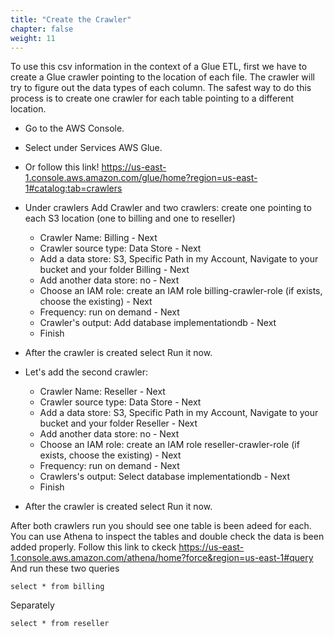 ```yaml
---
title: "Create the Crawler"
chapter: false
weight: 11 
---
```


To use this csv information in the context of a Glue ETL, first we have to create a Glue crawler pointing to the location of each file. The crawler will try to figure out the data types of each column. The safest way to do this process is to create one crawler for each table pointing to a different location.

* Go to the AWS Console.
* Select under Services AWS Glue.
* Or follow this link! https://us-east-1.console.aws.amazon.com/glue/home?region=us-east-1#catalog:tab=crawlers
* Under crawlers Add Crawler and two crawlers: create one pointing to each S3 location (one to billing and one to reseller)

    * Crawler Name: Billing - Next
    * Crawler source type: Data Store - Next
    * Add a data store: S3, Specific Path in my Account, Navigate to your bucket and your folder Billing - Next
    * Add another data store: no - Next
    * Choose an IAM role: create an IAM role billing-crawler-role (if exists, choose the existing) - Next
    * Frequency: run on demand - Next
    * Crawler's output: Add database implementationdb - Next
    * Finish

* After the crawler is created select Run it now.
* Let's add the second crawler:

    * Crawler Name: Reseller - Next
    * Crawler source type: Data Store - Next
    * Add a data store: S3, Specific Path in my Account, Navigate to your bucket and your folder Reseller - Next
    * Add another data store: no - Next
    * Choose an IAM role: create an IAM role reseller-crawler-role (if exists, choose the existing) - Next
    * Frequency: run on demand - Next
    * Crawlers's output: Select database implementationdb - Next
    * Finish
    
* After the crawler is created select Run it now.

After both crawlers run you should see one table is been adeed for each. You can use Athena to inspect the tables and double check the data is been added properly.
Follow this link to ckeck https://us-east-1.console.aws.amazon.com/athena/home?force&region=us-east-1#query
And run these two queries
```
select * from billing
```
Separately
```
select * from reseller
```
